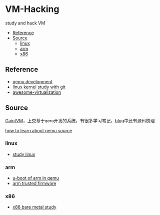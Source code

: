 # VM-Hacking
study and hack VM

* [Reference](#reference)
* [Source](#source)
   * [linux](#linux)
   * [arm](#arm)
   * [x86](#x86)


## Reference
- [qemu development](https://wiki.qemu.org/Documentation/GettingStartedDevelopers)
- [linux kernel study with git](https://github.com/cirosantilli/linux-kernel-module-cheat)
- [awesome-virtualization](https://github.com/Wenzel/awesome-virtualization)


## Source
[GaintVM](https://github.com/GiantVM/homepage)，上交基于`qemu`开发的系统，有很多学习笔记，[blog](https://www.binss.me/blog/qemu-note-of-qemu-object-model/)中还有源码梳理

[how to learn about qemu source](https://stackoverflow.com/questions/155109/whats-a-good-source-to-learn-about-qemu)

### linux
- [study linux](https://github.com/cirosantilli/linux-cheat)

### arm
- [u-boot of arm in qemu](https://github.com/u-boot/u-boot/blob/master/doc/README.qemu-arm)
- [arm trusted firmware](https://github.com/ARM-software/arm-trusted-firmware)

### x86
- [x86 bare metal study](https://github.com/cirosantilli/x86-bare-metal-examples)
